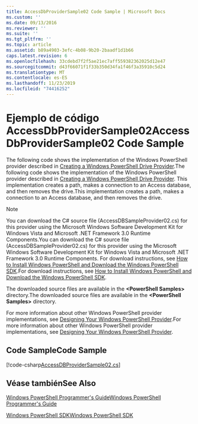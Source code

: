 ```yaml
---
title: AccessDbProviderSample02 Code Sample | Microsoft Docs
ms.custom: ''
ms.date: 09/13/2016
ms.reviewer: ''
ms.suite: ''
ms.tgt_pltfrm: ''
ms.topic: article
ms.assetid: b89a4903-3efc-4b08-9b20-2baadf1d1b66
caps.latest.revision: 6
ms.openlocfilehash: 33cdebd7f2f5ae21ec7aff559382362025d12e47
ms.sourcegitcommit: d43f66071f1f33b350d34fa1f46f3a35910c5d24
ms.translationtype: MT
ms.contentlocale: es-ES
ms.lasthandoff: 11/23/2019
ms.locfileid: "74416252"
---
```

# <a name="accessdbprovidersample02-code-sample"></a><span data-ttu-id="b4912-102">Ejemplo de código AccessDbProviderSample02</span><span class="sxs-lookup"><span data-stu-id="b4912-102">AccessDbProviderSample02 Code Sample</span></span>

<span data-ttu-id="b4912-103">The following code shows the implementation of the Windows PowerShell provider described in [Creating a Windows PowerShell Drive Provider](./creating-a-windows-powershell-drive-provider.md).</span><span class="sxs-lookup"><span data-stu-id="b4912-103">The following code shows the implementation of the Windows PowerShell provider described in [Creating a Windows PowerShell Drive Provider](./creating-a-windows-powershell-drive-provider.md).</span></span> <span data-ttu-id="b4912-104">This implementation creates a path, makes a connection to an Access database, and then removes the drive.</span><span class="sxs-lookup"><span data-stu-id="b4912-104">This implementation creates a path, makes a connection to an Access database, and then removes the drive.</span></span>

> [!NOTE]
> <span data-ttu-id="b4912-105">You can download the C# source file (AccessDBSampleProvider02.cs) for this provider using the Microsoft Windows Software Development Kit for Windows Vista and Microsoft .NET Framework 3.0 Runtime Components.</span><span class="sxs-lookup"><span data-stu-id="b4912-105">You can download the C# source file (AccessDBSampleProvider02.cs) for this provider using the Microsoft Windows Software Development Kit for Windows Vista and Microsoft .NET Framework 3.0 Runtime Components.</span></span> <span data-ttu-id="b4912-106">For download instructions, see [How to Install Windows PowerShell and Download the Windows PowerShell SDK](/powershell/scripting/developer/installing-the-windows-powershell-sdk).</span><span class="sxs-lookup"><span data-stu-id="b4912-106">For download instructions, see [How to Install Windows PowerShell and Download the Windows PowerShell SDK](/powershell/scripting/developer/installing-the-windows-powershell-sdk).</span></span>
>
> <span data-ttu-id="b4912-107">The downloaded source files are available in the **\<PowerShell Samples>** directory.</span><span class="sxs-lookup"><span data-stu-id="b4912-107">The downloaded source files are available in the **\<PowerShell Samples>** directory.</span></span>
>
> <span data-ttu-id="b4912-108">For more information about other Windows PowerShell provider implementations, see [Designing Your Windows PowerShell Provider](./designing-your-windows-powershell-provider.md).</span><span class="sxs-lookup"><span data-stu-id="b4912-108">For more information about other Windows PowerShell provider implementations, see [Designing Your Windows PowerShell Provider](./designing-your-windows-powershell-provider.md).</span></span>

## <a name="code-sample"></a><span data-ttu-id="b4912-109">Code Sample</span><span class="sxs-lookup"><span data-stu-id="b4912-109">Code Sample</span></span>

[!code-csharp[AccessDBProviderSample02.cs](../../../../powershell-sdk-samples/SDK-2.0/csharp/AccessDBProviderSample02/AccessDBProviderSample02.cs#L11-L154 "AccessDBProviderSample02.cs")]


## <a name="see-also"></a><span data-ttu-id="b4912-110">Véase también</span><span class="sxs-lookup"><span data-stu-id="b4912-110">See Also</span></span>

[<span data-ttu-id="b4912-111">Windows PowerShell Programmer's Guide</span><span class="sxs-lookup"><span data-stu-id="b4912-111">Windows PowerShell Programmer's Guide</span></span>](./windows-powershell-programmer-s-guide.md)

[<span data-ttu-id="b4912-112">Windows PowerShell SDK</span><span class="sxs-lookup"><span data-stu-id="b4912-112">Windows PowerShell SDK</span></span>](../windows-powershell-reference.md)
